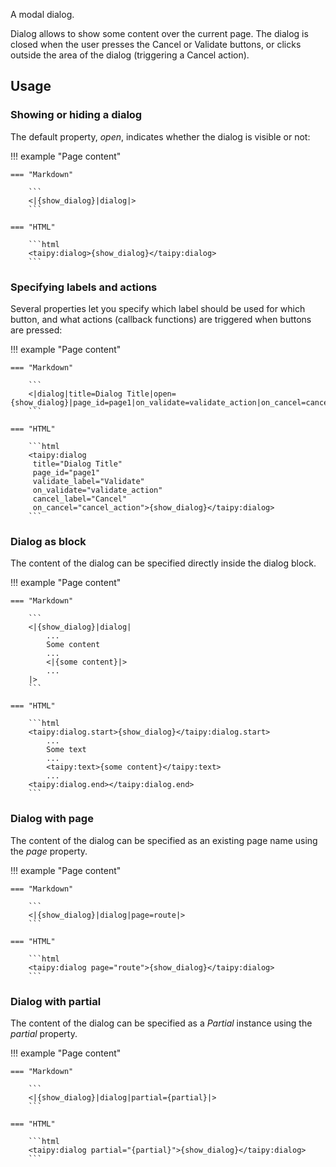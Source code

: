 A modal dialog.

Dialog allows to show some content over the current page.
The dialog is closed when the user presses the Cancel or Validate buttons, or clicks outside the area of the dialog (triggering a Cancel action).

## Usage

### Showing or hiding a dialog

The default property, _open_, indicates whether the dialog is visible or not:

!!! example "Page content"

    === "Markdown"

        ```
        <|{show_dialog}|dialog|>
        ```
  
    === "HTML"

        ```html
        <taipy:dialog>{show_dialog}</taipy:dialog>
        ```

### Specifying labels and actions

Several properties let you specify which label should be used for which button,
and what actions (callback functions) are triggered when buttons are pressed:

!!! example "Page content"

    === "Markdown"

        ```
        <|dialog|title=Dialog Title|open={show_dialog}|page_id=page1|on_validate=validate_action|on_cancel=cancel_action|validate_action_text=Validate|cancel_action_text=Cancel|>
        ```
  
    === "HTML"

        ```html
        <taipy:dialog
         title="Dialog Title"
         page_id="page1"
         validate_label="Validate"
         on_validate="validate_action"
         cancel_label="Cancel"
         on_cancel="cancel_action">{show_dialog}</taipy:dialog>
        ```

### Dialog as block

The content of the dialog can be specified directly inside the dialog block.

!!! example "Page content"

    === "Markdown"

        ```
        <|{show_dialog}|dialog|
            ...
            Some content
            ...
            <|{some content}|>
            ...
        |>
        ```
  
    === "HTML"

        ```html
        <taipy:dialog.start>{show_dialog}</taipy:dialog.start>
            ...
            Some text
            ...
            <taipy:text>{some content}</taipy:text>
            ...
        <taipy:dialog.end></taipy:dialog.end>
        ```

### Dialog with page

The content of the dialog can be specified as an existing page name using the _page_ property.

!!! example "Page content"

    === "Markdown"

        ```
        <|{show_dialog}|dialog|page=route|>
        ```
  
    === "HTML"

        ```html
        <taipy:dialog page="route">{show_dialog}</taipy:dialog>
        ```

### Dialog with partial

The content of the dialog can be specified as a _Partial_ instance using the _partial_ property.

!!! example "Page content"

    === "Markdown"

        ```
        <|{show_dialog}|dialog|partial={partial}|>
        ```
  
    === "HTML"

        ```html
        <taipy:dialog partial="{partial}">{show_dialog}</taipy:dialog>
        ```
